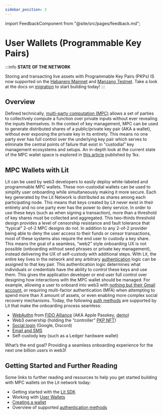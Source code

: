 ```yaml
---
sidebar_position: 3
---
```


import FeedbackComponent from "@site/src/pages/feedback.md";

# User Wallets (Programmable Key Pairs)

:::info
**STATE OF THE NETWORK**

Storing and transacting live assets with Programmable Key Pairs (PKPs) IS now supported on the [Habanero Mainnet](../network/networks/mainnet) and [Manzano Testnet](../network/networks/testnet). Take a look at the docs on [migration](../network/migration-guide) to start building today!
:::

## Overview

Defined technically, [multi-party computation (MPC)](https://en.wikipedia.org/wiki/Secure_multi-party_computation) allows a set of parties to collectively compute a function over private inputs without ever revealing the inputs themselves. In the context of key management, MPC can be used to generate distributed shares of a public/private key pair (AKA a wallet), without ever exposing the private key in its entirety. This means no one party ever has full control over the underlying key pair which serves to eliminate the central points of failure that exist in "custodial" key management ecosystems and setups. An in-depth look at the current state of the MPC wallet space is explored in [this article](https://medium.com/1kxnetwork/wallets-91c7c3457578) published by 1kx.

## MPC Wallets with Lit

Lit can be used by web3 developers to easily deploy white-labeled and programmable MPC wallets. These non-custodial wallets can be used to simplify user onboarding while simultaneously making it more secure.
Each key generated by the Lit Network is distributed as shares among each participating node. This means that keys created by Lit never exist in their entirety and no one party ever has the power to deny service. In order to use these keys (such as when signing a transaction), more than a threshold of key shares must be collected and aggregated.
This two-thirds threshold design provides a level of censorship resistance and fault tolerance that “typical” 2-of-2 MPC designs do not. In addition to any 2-of-2 provider being able to deny the user access to their funds or censor transactions, most of these systems also require the end user to custody a key share. This means the goal of a seamless, “web2” style onboarding UX is not possible (onboarding without seed phrases or private key management), instead delivering the UX of self-custody with additional steps.
With Lit, the entire key lives in the network and any arbitrary [authentication](../sdk/wallets/auth-methods) logic can be assigned to that key pair. This authentication logic determines what individuals or credentials have the ability to control these keys and use them. This gives the application developer or end user full control over designing how interactions with the MPC wallet should be managed. For example, allowing a user to onboard into web3 with [nothing but their Gmail account](https://spark.litprotocol.com/wallet-abstraction-with-google-oauth/), or requiring multi-factor authentication (MFA) when attempting to spend more than X amount of assets, or even enabling more complex social recovery mechanisms. Today, the following [auth methods](../sdk/wallets/auth-methods) are supported by Lit that make the onboarding process seamless:

- [WebAuthn](../sdk/wallets/auth-methods#existing-supported-auth-methods) from [FIDO Alliance](../sdk/wallets/auth-methods/lit-auth-methods/web-authn) (AKA Apple Passkey, [demo](https://lit-pkp-auth-demo.vercel.app/))
- Web3 ownership (holding the “controller” [PKP NFT](https://explorer.litprotocol.com/mint-pkp))
- [Social login](../sdk/wallets/auth-methods/lit-auth-methods/social-login) (Google, Discord)
- [Email and SMS](../sdk/wallets/auth-methods/lit-auth-methods/email-sms)
- Self-custody key (such as a Ledger hardware wallet)

What’s the end goal? Providing a seamless onboarding experience for the next one billion users in web3!

## Getting Started and Further Reading

Some links to further reading and resources to help you get started building with MPC wallets on the Lit network today:

- Getting started with the [Lit SDK](../sdk/installation)
- Working with [User Wallets](../sdk/wallets/intro)
- [Creating a wallet](../sdk/wallets/minting)
- Overview of supported [authentication methods](../sdk/wallets/auth-methods)

<FeedbackComponent/>
